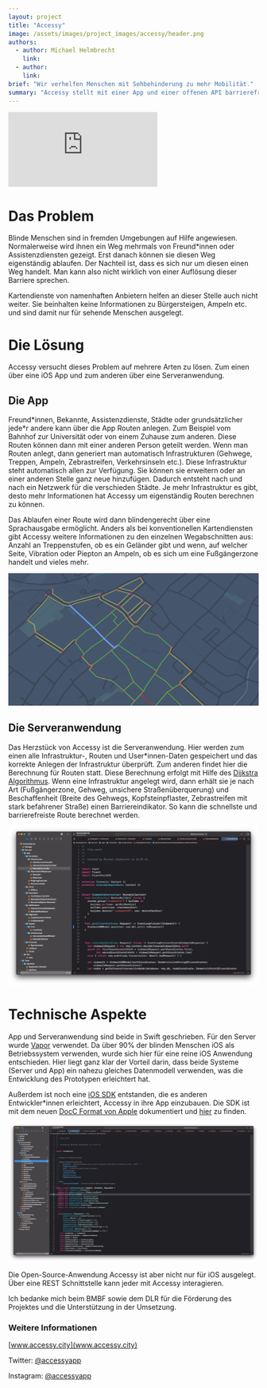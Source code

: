 ```yaml
---
layout: project
title: "Accessy"
image: /assets/images/project_images/accessy/header.png
authors:
  - author: Michael Helmbrecht
    link:
  - author:
    link:
brief: "Wir verhelfen Menschen mit Sehbehinderung zu mehr Mobilität."
summary: "Accessy stellt mit einer App und einer offenen API barrierefreie Routen für Menschen mit Sehbeeinträchtigung bereit."
---
```


<div class="iframe-container">
    <iframe src="https://www.youtube-nocookie.com/embed/CJ11fJXwn2Q" frameborder="0" allow="accelerometer; autoplay; encrypted-media; gyroscope; picture-in-picture" allowfullscreen></iframe>
</div>

# Das Problem

Blinde Menschen sind in fremden Umgebungen auf Hilfe angewiesen. Normalerweise wird ihnen ein Weg mehrmals von Freund\*innen oder Assistenzdiensten gezeigt. Erst danach können sie diesen Weg eigenständig ablaufen. Der Nachteil ist, dass es sich nur um diesen einen Weg handelt. Man kann also nicht wirklich von einer Auflösung dieser Barriere sprechen.

Kartendienste von namenhaften Anbietern helfen an dieser Stelle auch nicht weiter. Sie beinhalten keine Informationen zu Bürgersteigen, Ampeln etc. und sind damit nur für sehende Menschen ausgelegt.

# Die Lösung

Accessy versucht dieses Problem auf mehrere Arten zu lösen. Zum einen über eine iOS App und zum anderen über eine Serveranwendung.

## Die App

Freund\*innen, Bekannte, Assistenzdienste, Städte oder grundsätzlicher jede\*r andere kann über die App Routen anlegen. Zum Beispiel vom Bahnhof zur Universität oder von einem Zuhause zum anderen. Diese Routen können dann mit einer anderen Person geteilt werden. Wenn man Routen anlegt, dann generiert man automatisch Infrastrukturen (Gehwege, Treppen, Ampeln, Zebrastreifen, Verkehrsinseln etc.). Diese Infrastruktur steht automatisch allen zur Verfügung. Sie können sie erweitern oder an einer anderen Stelle ganz neue hinzufügen. Dadurch entsteht nach und nach ein Netzwerk für die verschieden Städte. Je mehr Infrastruktur es gibt, desto mehr Informationen hat Accessy um eigenständig Routen berechnen zu können.

Das Ablaufen einer Route wird dann blindengerecht über eine Sprachausgabe ermöglicht. Anders als bei konventionellen Kartendiensten gibt Accessy weitere Informationen zu den einzelnen Wegabschnitten aus: Anzahl an Treppenstufen, ob es ein Geländer gibt und wenn, auf welcher Seite, Vibration oder Piepton an Ampeln, ob es sich um eine Fußgängerzone handelt und vieles mehr.

![1.png](/assets/images/project_images/accessy/1.png)

## Die Serveranwendung

Das Herzstück von Accessy ist die Serveranwendung. Hier werden zum einen alle Infrastruktur-, Routen und User\*innen-Daten gespeichert und das korrekte Anlegen der Infrastruktur überprüft. Zum anderen findet hier die Berechnung für Routen statt. Diese Berechnung erfolgt mit Hilfe des [Dijkstra Algorithmus](https://de.wikipedia.org/wiki/Dijkstra-Algorithmus). Wenn eine Infrastruktur angelegt wird, dann erhält sie je nach Art (Fußgängerzone, Gehweg, unsichere Straßenüberquerung) und Beschaffenheit (Breite des Gehwegs, Kopfsteinpflaster, Zebrastreifen mit stark befahrener Straße) einen Barriereindikator. So kann die schnellste und barrierefreiste Route berechnet werden.

![2.png](/assets/images/project_images/accessy/2.png)

# Technische Aspekte

App und Serveranwendung sind beide in Swift geschrieben. Für den Server wurde [Vapor](https://vapor.codes) verwendet. Da über 90% der blinden Menschen iOS als Betriebssystem verwenden, wurde sich hier für eine reine iOS Anwendung entschieden. Hier liegt ganz klar der Vorteil darin, dass beide Systeme (Server und App) ein nahezu gleiches Datenmodell verwenden, was die Entwicklung des Prototypen erleichtert hat.

Außerdem ist noch eine [iOS SDK](https://github.com/NeoGolightly/AccessySwiftSDK) entstanden, die es anderen Entwickler\*innen erleichtert, Accessy in ihre App einzubauen. Die SDK ist mit dem neuen [DocC Format von Apple](https://developer.apple.com/documentation/docc) dokumentiert und [hier](http://api.accessy.city/documentation/accessyswiftsdk) zu finden.

![3.png](/assets/images/project_images/accessy/3.png)

Die Open-Source-Anwendung Accessy ist aber nicht nur für iOS ausgelegt. Über eine REST Schnittstelle kann jeder mit Accessy interagieren.

Ich bedanke mich beim BMBF sowie dem DLR für die Förderung des Projektes und die Unterstützung in der Umsetzung.

### Weitere Informationen

[www.accessy.city](www.accessy.city)

Twitter: [@accessyapp](https://twitter.com/accessyapp)

Instagram: [@accessyapp](https://www.instagram.com/accessyapp/)
